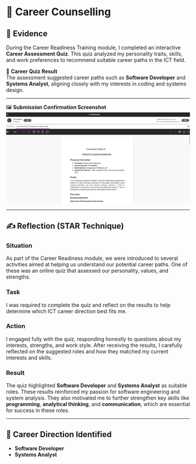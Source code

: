 # 💼 Career Counselling

## 🧾 Evidence

During the Career Readiness Training module, I completed an interactive **Career Assessment Quiz**. This quiz analyzed my personality traits, skills, and work preferences to recommend suitable career paths in the ICT field.

📄 **Career Quiz Result**  
The assessment suggested career paths such as **Software Developer** and **Systems Analyst**, aligning closely with my interests in coding and systems design.

---
🖼️ **Submission Confirmation Screenshot**  
![CV Submission Screenshot](../assets/cv-submission.png)

---

## ✍️ Reflection (STAR Technique)

### **Situation**  
As part of the Career Readiness module, we were introduced to several activities aimed at helping us understand our potential career paths. One of these was an online quiz that assessed our personality, values, and strengths.

### **Task**  
I was required to complete the quiz and reflect on the results to help determine which ICT career direction best fits me.

### **Action**  
I engaged fully with the quiz, responding honestly to questions about my interests, strengths, and work style. After receiving the results, I carefully reflected on the suggested roles and how they matched my current interests and skills.

### **Result**  
The quiz highlighted **Software Developer** and **Systems Analyst** as suitable roles. These results reinforced my passion for software engineering and system analysis. They also motivated me to further strengthen key skills like **programming**, **analytical thinking**, and **communication**, which are essential for success in these roles.

---

## 🎯 Career Direction Identified
- **Software Developer**
- **Systems Analyst**

